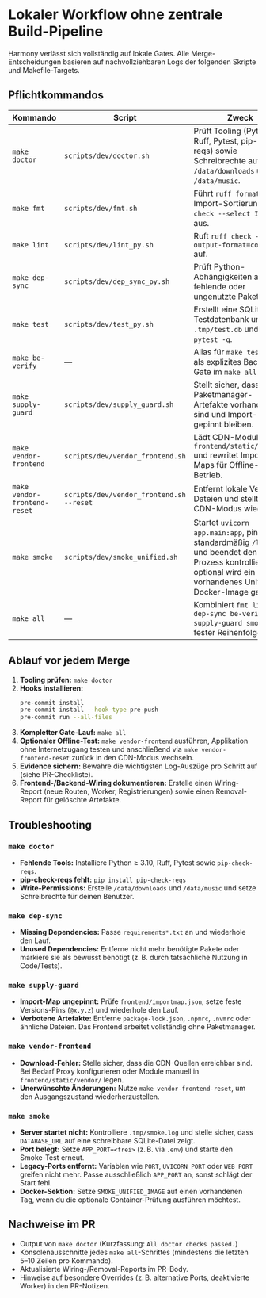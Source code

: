 # Lokaler Workflow ohne zentrale Build-Pipeline

Harmony verlässt sich vollständig auf lokale Gates. Alle Merge-Entscheidungen basieren auf nachvollziehbaren Logs der folgenden Skripte und Makefile-Targets.

## Pflichtkommandos

| Kommando                  | Script                              | Zweck |
| ------------------------- | ----------------------------------- | ----- |
| `make doctor`             | `scripts/dev/doctor.sh`             | Prüft Tooling (Python, Ruff, Pytest, pip-check-reqs) sowie Schreibrechte auf `/data/downloads` und `/data/music`. |
| `make fmt`                | `scripts/dev/fmt.sh`                | Führt `ruff format` und Import-Sortierung (`ruff check --select I --fix`) aus. |
| `make lint`               | `scripts/dev/lint_py.sh`            | Ruft `ruff check --output-format=concise .` auf. |
| `make dep-sync`           | `scripts/dev/dep_sync_py.sh`        | Prüft Python-Abhängigkeiten auf fehlende oder ungenutzte Pakete. |
| `make test`               | `scripts/dev/test_py.sh`            | Erstellt eine SQLite-Testdatenbank unter `.tmp/test.db` und startet `pytest -q`. |
| `make be-verify`          | —                                   | Alias für `make test`; dient als explizites Backend-Gate im `make all`-Lauf. |
| `make supply-guard`       | `scripts/dev/supply_guard.sh`       | Stellt sicher, dass keine Paketmanager-Artefakte vorhanden sind und Import-Maps gepinnt bleiben. |
| `make vendor-frontend`    | `scripts/dev/vendor_frontend.sh`    | Lädt CDN-Module in `frontend/static/vendor/` und rewritet Import-Maps für Offline-Betrieb. |
| `make vendor-frontend-reset` | `scripts/dev/vendor_frontend.sh --reset` | Entfernt lokale Vendor-Dateien und stellt den CDN-Modus wieder her. |
| `make smoke`              | `scripts/dev/smoke_unified.sh`      | Startet `uvicorn app.main:app`, pingt standardmäßig `/live` und beendet den Prozess kontrolliert; optional wird ein vorhandenes Unified-Docker-Image geprüft. |
| `make all`                | —                                   | Kombiniert `fmt lint dep-sync be-verify supply-guard smoke` in fester Reihenfolge. |

## Ablauf vor jedem Merge

1. **Tooling prüfen:** `make doctor`
2. **Hooks installieren:**
   ```bash
   pre-commit install
   pre-commit install --hook-type pre-push
   pre-commit run --all-files
   ```
3. **Kompletter Gate-Lauf:** `make all`
4. **Optionaler Offline-Test:** `make vendor-frontend` ausführen, Applikation ohne Internetzugang testen und anschließend via `make vendor-frontend-reset` zurück in den CDN-Modus wechseln.
5. **Evidence sichern:** Bewahre die wichtigsten Log-Auszüge pro Schritt auf (siehe PR-Checkliste).
6. **Frontend-/Backend-Wiring dokumentieren:** Erstelle einen Wiring-Report (neue Routen, Worker, Registrierungen) sowie einen Removal-Report für gelöschte Artefakte.

## Troubleshooting

### `make doctor`
- **Fehlende Tools:** Installiere Python ≥ 3.10, Ruff, Pytest sowie `pip-check-reqs`.
- **pip-check-reqs fehlt:** `pip install pip-check-reqs`
- **Write-Permissions:** Erstelle `/data/downloads` und `/data/music` und setze Schreibrechte für deinen Benutzer.

### `make dep-sync`
- **Missing Dependencies:** Passe `requirements*.txt` an und wiederhole den Lauf.
- **Unused Dependencies:** Entferne nicht mehr benötigte Pakete oder markiere sie als bewusst benötigt (z. B. durch tatsächliche Nutzung in Code/Tests).

### `make supply-guard`
- **Import-Map ungepinnt:** Prüfe `frontend/importmap.json`, setze feste Versions-Pins (`@x.y.z`) und wiederhole den Lauf.
- **Verbotene Artefakte:** Entferne `package-lock.json`, `.npmrc`, `.nvmrc` oder ähnliche Dateien. Das Frontend arbeitet vollständig ohne Paketmanager.

### `make vendor-frontend`
- **Download-Fehler:** Stelle sicher, dass die CDN-Quellen erreichbar sind. Bei Bedarf Proxy konfigurieren oder Module manuell in `frontend/static/vendor/` legen.
- **Unerwünschte Änderungen:** Nutze `make vendor-frontend-reset`, um den Ausgangszustand wiederherzustellen.

### `make smoke`
- **Server startet nicht:** Kontrolliere `.tmp/smoke.log` und stelle sicher, dass `DATABASE_URL` auf eine schreibbare SQLite-Datei zeigt.
- **Port belegt:** Setze `APP_PORT=<frei>` (z. B. via `.env`) und starte den Smoke-Test erneut.
- **Legacy-Ports entfernt:** Variablen wie `PORT`, `UVICORN_PORT` oder `WEB_PORT` greifen nicht mehr. Passe ausschließlich `APP_PORT` an, sonst schlägt der Start fehl.
- **Docker-Sektion:** Setze `SMOKE_UNIFIED_IMAGE` auf einen vorhandenen Tag, wenn du die optionale Container-Prüfung ausführen möchtest.

## Nachweise im PR

- Output von `make doctor` (Kurzfassung: `All doctor checks passed.`)
- Konsolenausschnitte jedes `make all`-Schrittes (mindestens die letzten 5–10 Zeilen pro Kommando).
- Aktualisierte Wiring-/Removal-Reports im PR-Body.
- Hinweise auf besondere Overrides (z. B. alternative Ports, deaktivierte Worker) in den PR-Notizen.
